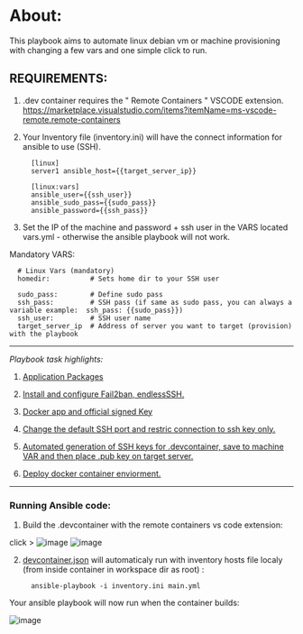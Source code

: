 # About:

This playbook aims to automate linux debian vm or machine provisioning with changing a few vars and one simple click to run.

## REQUIREMENTS:

1. .dev container requires the " Remote Containers " VSCODE extension. https://marketplace.visualstudio.com/items?itemName=ms-vscode-remote.remote-containers


2. Your Inventory file (inventory.ini) will have the connect information for ansible to use (SSH). 

         [linux]
         server1 ansible_host={{target_server_ip}}

         [linux:vars]
         ansible_user={{ssh_user}} 
         ansible_sudo_pass={{sudo_pass}} 
         ansible_password={{ssh_pass}}


3. Set the IP of the machine and password + ssh user in the VARS located vars.yml - otherwise the ansible playbook will not work.

Mandatory VARS:

      # Linux Vars (mandatory)
      homedir:          # Sets home dir to your SSH user
      
      sudo_pass:        # Define sudo pass
      ssh_pass:         # SSH pass (if same as sudo pass, you can always a variable example:  ssh_pass: {{sudo_pass}})
      ssh_user:         # SSH user name
      target_server_ip  # Address of server you want to target (provision) with the playbook

-------------------------------

*Playbook task highlights:*

1. [Application Packages](https://github.com/jtmb/JBE-Ansible/blob/main/tasks/packages.yml)

2. [Install and configure Fail2ban, endlessSSH.]( https://github.com/jtmb/JBE-Ansible/blob/main/tasks/docker.yml )

3. [Docker app and official signed Key]( https://github.com/jtmb/JBE-Ansible/blob/main/tasks/docker.yml )

4. [Change the default SSH port and restric connection to ssh key only.]( https://github.com/jtmb/JBE-Ansible/blob/main/tasks/ssh_security.yml )

5. [Automated generation of SSH keys for .devcontainer, save to machine VAR and then place .pub key on target server.]( https://github.com/jtmb/JBE-Ansible/blob/main/tasks/ssh_key_local.yml )

6. [Deploy docker container enviorment.]( https://github.com/jtmb/JBE-Ansible/blob/main/tasks/docker.yml )

-------------------------------

### Running Ansible code:

1. Build the .devcontainer with the remote containers vs code extension:

click > ![image](https://user-images.githubusercontent.com/86915618/165235835-12df7cb0-1a97-4c60-b5e3-4db6182efcdb.png) ![image](https://user-images.githubusercontent.com/86915618/165246233-2b5e646f-972e-4ddc-8069-d023ca5a8a48.png)


2. [devcontainer.json](https://github.com/jtmb/JBE-Ansible/blob/main/.devcontainer/devcontainer.json) will automaticaly run with inventory hosts file localy (from  inside container in workspace dir as root) :

         ansible-playbook -i inventory.ini main.yml

Your ansible playbook will now run when the container builds:

![image](https://user-images.githubusercontent.com/86915618/165248981-506fb62a-abc9-42cd-9f06-0fb31ae7008e.png)

